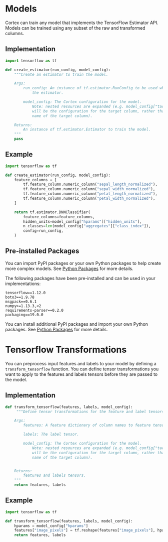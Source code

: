 # Models

Cortex can train any model that implements the TensorFlow Estimator API. Models can be trained using any subset of the raw and transformed columns.

## Implementation

```python
import tensorflow as tf

def create_estimator(run_config, model_config):
    """Create an estimator to train the model.

    Args:
        run_config: An instance of tf.estimator.RunConfig to be used when creating
            the estimator.

        model_config: The Cortex configuration for the model.
            Note: nested resources are expanded (e.g. model_config["target_column"])
            will be the configuration for the target column, rather than the
            name of the target column).

    Returns:
        An instance of tf.estimator.Estimator to train the model.
    """
    pass
```

## Example

```python
import tensorflow as tf

def create_estimator(run_config, model_config):
    feature_columns = [
        tf.feature_column.numeric_column("sepal_length_normalized"),
        tf.feature_column.numeric_column("sepal_width_normalized"),
        tf.feature_column.numeric_column("petal_length_normalized"),
        tf.feature_column.numeric_column("petal_width_normalized"),
    ]

    return tf.estimator.DNNClassifier(
        feature_columns=feature_columns,
        hidden_units=model_config["hparams"]["hidden_units"],
        n_classes=len(model_config["aggregates"]["class_index"]),
        config=run_config,
    )
```

## Pre-installed Packages

You can import PyPI packages or your own Python packages to help create more complex models. See [Python Packages](../advanced/python-packages.md) for more details.

The following packages have been pre-installed and can be used in your implementations:

```text
tensorflow==1.12.0
boto3==1.9.78
msgpack==0.6.1
numpy>=1.13.3,<2
requirements-parser==0.2.0
packaging==19.0.0
```

You can install additional PyPI packages and import your own Python packages. See [Python Packages](../advanced/python-packages.md) for more details.


# Tensorflow Transformations
You can preprocess input features and labels to your model by defining a `transform_tensorflow` function. You can define tensor transformations you want to apply to the features and labels tensors before they are passed to the model.

## Implementation

```python
def transform_tensorflow(features, labels, model_config):
     """Define tensor transformations for the feature and label tensors.

    Args:
        features: A feature dictionary of column names to feature tensors.

        labels: The label tensor.

        model_config: The Cortex configuration for the model.
            Note: nested resources are expanded (e.g. model_config["target_column"])
            will be the configuration for the target column, rather than the
            name of the target column).


    Returns:
        features and labels tensors.
    """
    return features, labels
```

## Example

```python
import tensorflow as tf

def transform_tensorflow(features, labels, model_config):
    hparams = model_config["hparams"]
    features["image_pixels"] = tf.reshape(features["image_pixels"], hparams["input_shape"])
    return features, labels
```
